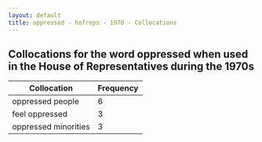 ```yaml
---
layout: default
title: oppressed - hofreps - 1970 - Collocations
---
```

## Collocations for the word **oppressed** when used in the House of Representatives during the 1970s

| Collocation | Frequency |
|--------------|----------------|
|oppressed people|6|
|feel oppressed|3|
|oppressed minorities|3|
